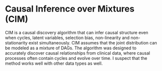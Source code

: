 # Causal Inference over Mixtures (CIM)

CIM is a causal discovery algorithm that can infer causal structure even when cycles, latent variables, selection bias, non-linearity and non-stationarity exist simultaneously. CIM assumes that the joint distribution can be modeled as a mixture of DAGs. The algorithm was designed to accurately discover causal relationships from clinical data, where causal processes often contain cycles and evolve over time. I suspect that the method works well with other data types as well.
